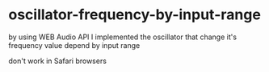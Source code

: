 # oscillator-frequency-by-input-range

by using WEB Audio API I implemented the oscillator that change it's frequency value depend by input range

don't work in Safari browsers
